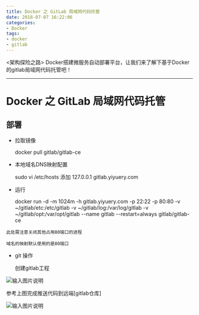```yaml
---
title: Docker 之 GitLab 局域网代码托管
date: 2018-07-07 16:22:06
categories:
- Docker
tags:
- docker
- gitlab
---
```


<架构探险之路> Docker搭建微服务自动部署平台，让我们来了解下基于Docker的gitlab局域网代码托管吧！

---

# Docker 之 GitLab 局域网代码托管

## 部署

- 拉取镜像

  docker pull gitlab/gitlab-ce

- 本地域名DNS映射配置

  sudo vi /etc/hosts
  添加 127.0.0.1 gitlab.yiyuery.com

- 运行

  docker run -d -m 1024m -h gitlab.yiyuery.com -p 22:22 -p 80:80 -v ~/gitlab/etc:/etc/gitlab -v ~/gitlab/log:/var/log/gitlab -v ~/gitlab/opt:/var/opt/gitlab --name gitlab --restart=always gitlab/gitlab-ce

`此处需注意关闭其他占用80端口的进程`

    域名的映射默认使用的是80端口

- git 操作

  创建gitlab工程

![输入图片说明](https://images.gitee.com/uploads/images/2018/0708/100245_fe2789c0_912956.png "屏幕截图.png")

  参考上图完成推送代码到远端[gitlab仓库]

![输入图片说明](https://images.gitee.com/uploads/images/2018/0708/152004_e20c3a06_912956.png "屏幕截图.png")
